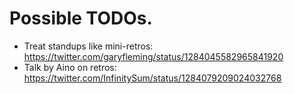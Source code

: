 # Possible TODOs.

* Treat standups like mini-retros: https://twitter.com/garyfleming/status/1284045582965841920
* Talk by Aino on retros: https://twitter.com/InfinitySum/status/1284079209024032768
